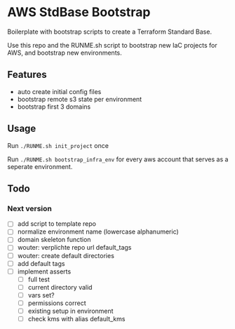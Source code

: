 # AWS StdBase Bootstrap

Boilerplate with bootstrap scripts to create a Terraform Standard Base.

Use this repo and the RUNME.sh script to bootstrap new IaC projects for AWS,
and bootstrap new environments.

## Features

- auto create initial config files
- bootstrap remote s3 state per environment
- bootstrap first 3 domains

## Usage

Run `./RUNME.sh init_project` once

Run `./RUNME.sh bootstrap_infra_env` for every aws account that serves as a
seperate environment.

## Todo

### Next version

- [ ] add script to template repo
- [ ] normalize environment name (lowercase alphanumeric)
- [ ] domain skeleton function
- [ ] wouter: verplichte repo url default_tags
- [ ] wouter: create default directories
- [ ] add default tags
- [ ] implement asserts
    - [ ] full test
    - [ ] current directory valid
    - [ ] vars set?
    - [ ] permissions correct
    - [ ] existing setup in environment
    - [ ] check kms with alias default_kms
